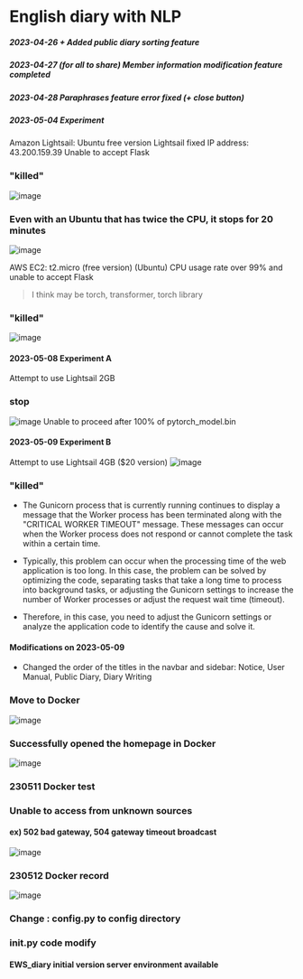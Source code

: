 # English diary with NLP




##### 2023-04-26 + Added public diary sorting feature

##### 2023-04-27 (for all to share) Member information modification feature completed

##### 2023-04-28 Paraphrases feature error fixed (+ close button)
##### 2023-05-04 Experiment
Amazon Lightsail: Ubuntu free version Lightsail fixed IP address: 43.200.159.39
Unable to accept Flask


### "killed"
![image](https://user-images.githubusercontent.com/114221089/236110364-b4756e50-4b26-488d-a248-d4748725e582.png)

### Even with an Ubuntu that has twice the CPU, it stops for 20 minutes
![image](https://user-images.githubusercontent.com/114221089/236158068-80e9da2e-8a43-4339-a07a-6c825343c69e.png)


AWS EC2: t2.micro (free version) (Ubuntu)
CPU usage rate over 99% and unable to accept Flask
> I think may be torch, transformer, torch library
### "killed" 
![image](https://user-images.githubusercontent.com/114221089/236109639-3d24b224-3437-4658-bfea-b623245e248e.png)

#### 2023-05-08 Experiment A
Attempt to use Lightsail 2GB 

### stop
![image](https://user-images.githubusercontent.com/114221089/236973858-109dfba9-6287-4bfb-912e-9a9261e74c93.png)
Unable to proceed after 100% of pytorch_model.bin

#### 2023-05-09 Experiment B
Attempt to use Lightsail 4GB ($20 version)
![image](https://user-images.githubusercontent.com/114221089/236977560-41173804-5911-49e8-b117-a5ad437fe02f.png)
### "killed"

- The Gunicorn process that is currently running continues to display a message that the Worker process has been terminated along with the "CRITICAL WORKER TIMEOUT" message. These messages can occur when the Worker process does not respond or cannot complete the task within a certain time.

- Typically, this problem can occur when the processing time of the web application is too long. In this case, the problem can be solved by optimizing the code, separating tasks that take a long time to process into background tasks, or adjusting the Gunicorn settings to increase the number of Worker processes or adjust the request wait time (timeout).

- Therefore, in this case, you need to adjust the Gunicorn settings or analyze the application code to identify the cause and solve it.


#### Modifications on 2023-05-09
- Changed the order of the titles in the navbar and sidebar: Notice, User Manual, Public Diary, Diary Writing

### Move to Docker
![image](https://user-images.githubusercontent.com/114221089/237052505-e6fbf005-6c52-4ef0-a4b2-ee53518ca937.png)

### Successfully opened the homepage in Docker
![image](https://user-images.githubusercontent.com/114221089/237060539-8d0a2950-b9b4-4373-ada6-b68ca426f9a3.png)


### 230511 Docker test

### Unable to access from unknown sources
#### ex) 502 bad gateway, 504 gateway timeout broadcast

![image](https://github.com/ChaeWonIm0/englishdiary/assets/114221089/07addaf1-fc1e-48be-a8c4-c4557a4ded43)

### 230512 Docker record

![image](https://github.com/ChaeWonIm0/englishdiary/assets/114221089/8d4ff3bc-9763-4983-ab46-6695aec70af2)

### Change : config.py to config directory
### __init__.py code modify
#### EWS_diary initial version server environment available

